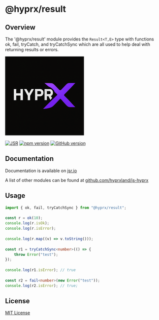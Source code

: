 # @hyprx/result

## Overview

The '@hyprx/result' module provides the `Result<T,E>` type with functions ok, fail,
tryCatch, and tryCatchSync which are all used to help deal with returning results
or errors.

![logo](https://raw.githubusercontent.com/hyprxland/js-hyprx/refs/heads/main/assets/logo.png)

[![JSR](https://jsr.io/badges/@hyprx/result)](https://jsr.io/@hyprx/result)
[![npm version](https://badge.fury.io/js/@hyprx%2Fresult.svg)](https://badge.fury.io/js/@hyprx%2Fresult)
[![GitHub version](https://badge.fury.io/gh/hyprxland%2Fjs-hyprx.svg)](https://badge.fury.io/gh/hyprxland%2Fjs-hyprx)

## Documentation

Documentation is available on [jsr.io](https://jsr.io/@hyprx/result/doc)

A list of other modules can be found at [github.com/hyprxland/js-hyprx](https://github.com/hyprxland/js-hyprx)

## Usage

```typescript
import { ok, fail, tryCatchSync } from "@hyprx/result";

const r = ok(10);
console.log(r.isOk);
console.log(r.isError);

console.log(r.map((v) => v.toString()));

const r1 = tryCatchSync<number>(() => {
    throw Error("test");
});

console.log(r1.isError); // true

const r2 = fail<number>(new Error("test"));
console.log(r2.isError); // true;

```

## License

[MIT License](./LICENSE.md)
